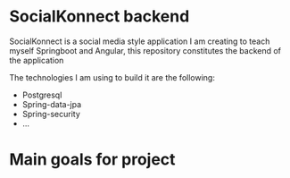 # SocialKonnect backend

SocialKonnect is a social media style application I am creating to teach myself Springboot and Angular, this repository constitutes the backend of the application

The technologies I am using to build it are the following:

- Postgresql
- Spring-data-jpa
- Spring-security
- ...

# Main goals for project

